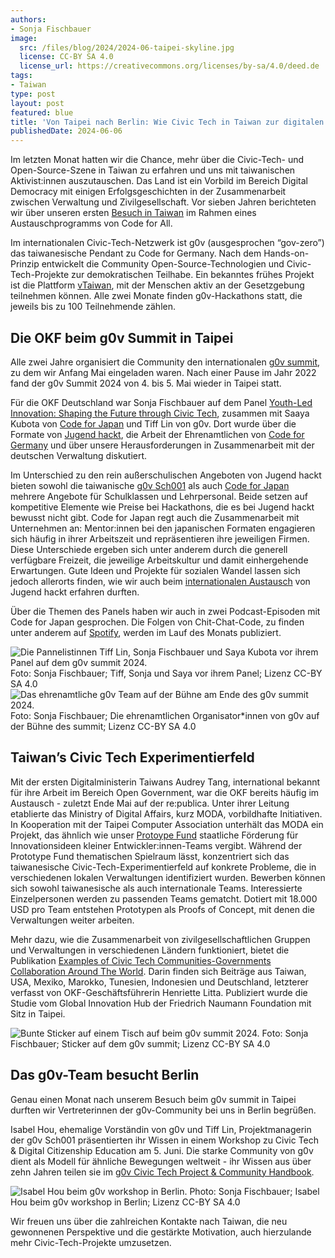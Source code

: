 ```yaml
---
authors:
- Sonja Fischbauer
image:
  src: /files/blog/2024/2024-06-taipei-skyline.jpg
  license: CC-BY SA 4.0
  license_url: https://creativecommons.org/licenses/by-sa/4.0/deed.de
tags:
- Taiwan
type: post
layout: post
featured: blue
title: 'Von Taipei nach Berlin: Wie Civic Tech in Taiwan zur digitalen Demokratie inspiriert'
publishedDate: 2024-06-06
---
```


Im letzten Monat hatten wir die Chance, mehr über die Civic-Tech- und Open-Source-Szene in Taiwan zu erfahren und uns mit taiwanischen Aktivist:innen auszutauschen. Das Land ist ein Vorbild im Bereich Digital Democracy mit einigen Erfolgsgeschichten in der Zusammenarbeit zwischen Verwaltung und Zivilgesellschaft. Vor sieben Jahren berichteten wir über unseren ersten [Besuch in Taiwan](https://codefor.de/blog/open-communities/) im Rahmen eines Austauschprogramms von Code for All.

Im internationalen Civic-Tech-Netzwerk ist g0v (ausgesprochen “gov-zero”) das taiwanesische Pendant zu Code for Germany. Nach dem Hands-on-Prinzip entwickelt die Community Open-Source-Technologien und Civic-Tech-Projekte zur demokratischen Teilhabe. Ein bekanntes frühes Projekt ist die Plattform [vTaiwan](https://info.vtaiwan.tw/), mit der Menschen aktiv an der Gesetzgebung teilnehmen können. Alle zwei Monate finden g0v-Hackathons statt, die jeweils bis zu 100 Teilnehmende zählen. 

## Die OKF beim g0v Summit in Taipei

Alle zwei Jahre organisiert die Community den internationalen [g0v summit](https://summit.g0v.tw/2024/), zu dem wir Anfang Mai eingeladen waren. Nach einer Pause im Jahr 2022 fand der g0v Summit 2024 von 4. bis 5. Mai wieder in Taipei statt. 

Für die OKF Deutschland war Sonja Fischbauer auf dem Panel [Youth-Led Innovation: Shaping the Future through Civic Tech](https://summit.g0v.tw/2024/agenda/#2024-103), zusammen mit Saaya Kubota von [Code for Japan](https://www.code4japan.org/en) und Tiff Lin von g0v. Dort wurde über die Formate von [Jugend hackt](https://jugendhackt.org), die Arbeit der Ehrenamtlichen von [Code for Germany](https://codefor.de) und über unsere Herausforderungen in Zusammenarbeit mit der deutschen Verwaltung diskutiert. 

Im Unterschied zu den rein außerschulischen Angeboten von Jugend hackt bieten sowohl die taiwanische [g0v Sch001](https://sch001.g0v.tw) als auch [Code for Japan](https://www.code4japan.org/) mehrere Angebote für Schulklassen und Lehrpersonal. Beide setzen auf kompetitive Elemente wie Preise bei Hackathons, die es bei Jugend hackt bewusst nicht gibt. Code for Japan regt auch die Zusammenarbeit mit Unternehmen an: Mentor:innen bei den japanischen Formaten engagieren sich häufig in ihrer Arbeitszeit und repräsentieren ihre jeweiligen Firmen. Diese Unterschiede ergeben sich unter anderem durch die generell verfügbare Freizeit, die jeweilige Arbeitskultur und damit einhergehende Erwartungen. Gute Ideen und Projekte für sozialen Wandel lassen sich jedoch allerorts finden, wie wir auch beim [internationalen Austausch](https://jugendhackt.org/austausch/vernetzte-welten-japan-suedkorea-2019/) von Jugend hackt erfahren durften. 

Über die Themen des Panels haben wir auch in zwei Podcast-Episoden mit Code for Japan gesprochen. Die Folgen von Chit-Chat-Code, zu finden unter anderem auf [Spotify](https://open.spotify.com/show/1WxXkVpdXpsdfv27YUevSt?si=d8f7e550fc264703), werden im Lauf des Monats publiziert. 

![Die Pannelistinnen Tiff Lin, Sonja Fischbauer und Saya Kubota vor ihrem Panel auf dem g0v summit 2024.](/files/blog/2024/2024-06-g0v-summit-panel.jpg)<br>
Foto: Sonja Fischbauer; Tiff, Sonja und Saya vor ihrem Panel; Lizenz CC-BY SA 4.0 
![Das ehrenamtliche g0v Team auf der Bühne am Ende des g0v summit 2024.](/files/blog/2024/2024-06-g0v-summit.jpg)<br>
Foto: Sonja Fischbauer; Die ehrenamtlichen Organisator*innen von g0v auf der Bühne des summit; Lizenz CC-BY SA 4.0

## Taiwan’s Civic Tech Experimentierfeld 

Mit der ersten Digitalministerin Taiwans Audrey Tang, international bekannt für ihre Arbeit im Bereich Open Government, war die OKF bereits häufig im Austausch - zuletzt Ende Mai auf der re:publica. Unter ihrer Leitung etablierte das Ministry of Digital Affairs, kurz MODA, vorbildhafte Initiativen. In Kooperation mit der Taipei Computer Association unterhält das MODA ein Projekt, das ähnlich wie unser [Protoype Fund](https://prototypefund.de) staatliche Förderung für Innovationsideen kleiner Entwickler:innen-Teams vergibt. Während der Prototype Fund thematischen Spielraum lässt, konzentriert sich das taiwanesische Civic-Tech-Experimentierfeld auf konkrete Probleme, die in verschiedenen lokalen Verwaltungen identifiziert wurden. Bewerben können sich sowohl taiwanesische als auch internationale Teams. Interessierte Einzelpersonen werden zu passenden Teams gematcht. Dotiert mit 18.000 USD pro Team entstehen Prototypen als Proofs of Concept, mit denen die Verwaltungen weiter arbeiten.  

Mehr dazu, wie die Zusammenarbeit von zivilgesellschaftlichen Gruppen und Verwaltungen in verschiedenen Ländern funktioniert, bietet die Publikation 
[Examples of Civic Tech Communities-Governments Collaboration Around The World](https://www.freiheit.org/publikation/examples-civic-tech-communities-governments-collaboration-around-world). Darin finden sich Beiträge aus Taiwan, USA, Mexiko, Marokko, Tunesien, Indonesien und Deutschland, letzterer verfasst von OKF-Geschäftsführerin Henriette Litta. Publiziert wurde die Studie vom Global Innovation Hub der Friedrich Naumann Foundation mit Sitz in Taipei. 

![Bunte Sticker auf einem Tisch auf beim g0v summit 2024.](/files/blog/2024/2024-06-g0v-summit-stickers.jpg) 
Foto: Sonja Fischbauer; Sticker auf dem g0v summit; Lizenz CC-BY SA 4.0 

## Das g0v-Team besucht Berlin

Genau einen Monat nach unserem Besuch beim g0v summit in Taipei durften wir Vertreterinnen der g0v-Community bei uns in Berlin begrüßen. 

Isabel Hou, ehemalige Vorständin von g0v und Tiff Lin, Projektmanagerin der g0v Sch001 präsentierten ihr Wissen in einem Workshop zu Civic Tech & Digital Citizenship Education am 5. Juni. Die starke Community von g0v dient als Modell für ähnliche Bewegungen weltweit - ihr Wissen aus über zehn Jahren teilen sie im [g0v Civic Tech Project & Community Handbook](https://g0v.hackmd.io/@jothon/ctpbook_en). 

![Isabel Hou beim g0v workshop in Berlin.](/files/blog/2024/2024-06-g0v-in-berlin.jpg)
Photo: Sonja Fischbauer; Isabel Hou beim g0v workshop in Berlin; Lizenz CC-BY SA 4.0

Wir freuen uns über die zahlreichen Kontakte nach Taiwan, die neu gewonnenen Perspektive und die gestärkte Motivation, auch hierzulande mehr Civic-Tech-Projekte umzusetzen.